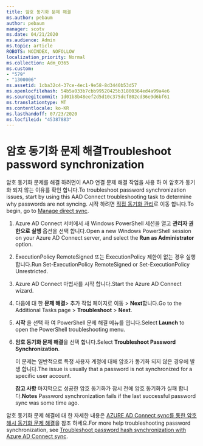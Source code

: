```yaml
---
title: 암호 동기화 문제 해결
ms.author: pebaum
author: pebaum
manager: scotv
ms.date: 04/21/2020
ms.audience: Admin
ms.topic: article
ROBOTS: NOINDEX, NOFOLLOW
localization_priority: Normal
ms.collection: Adm_O365
ms.custom:
- "579"
- "1300006"
ms.assetid: 1cba32c4-37ce-4ec1-9e58-8d3440b53d57
ms.openlocfilehash: 54b5a033b7cbb99520425b31800364ed4a99a4e6
ms.sourcegitcommit: 1d01b8b48eef2d5d10c375dcf802cd36e9d6bf61
ms.translationtype: MT
ms.contentlocale: ko-KR
ms.lasthandoff: 07/23/2020
ms.locfileid: "45387883"
---
```

# <a name="troubleshoot-password-synchronization"></a><span data-ttu-id="95d0b-102">암호 동기화 문제 해결</span><span class="sxs-lookup"><span data-stu-id="95d0b-102">Troubleshoot password synchronization</span></span>

<span data-ttu-id="95d0b-103">암호 동기화 문제를 해결 하려면이 AAD 연결 문제 해결 작업을 사용 하 여 암호가 동기화 되지 않는 이유를 확인 합니다.</span><span class="sxs-lookup"><span data-stu-id="95d0b-103">To troubleshoot password synchronization issues, start by using this AAD Connect troubleshooting task to determine why passwords are not syncing.</span></span> <span data-ttu-id="95d0b-104">시작 하려면 [직접 동기화 관리](https://admin.microsoft.com/AdminPortal/Home#/dirsyncmanagement)로 이동 합니다.</span><span class="sxs-lookup"><span data-stu-id="95d0b-104">To begin, go to [Manage direct sync](https://admin.microsoft.com/AdminPortal/Home#/dirsyncmanagement).</span></span>  

1. <span data-ttu-id="95d0b-105">Azure AD Connect 서버에서 새 Windows PowerShell 세션을 열고 **관리자 권한으로 실행** 옵션을 선택 합니다.</span><span class="sxs-lookup"><span data-stu-id="95d0b-105">Open a new Windows PowerShell session on your Azure AD Connect server, and select the **Run as Administrator** option.</span></span>

2. <span data-ttu-id="95d0b-106">ExecutionPolicy RemoteSigned 또는 ExecutionPolicy 제한이 없는 경우 실행 합니다.</span><span class="sxs-lookup"><span data-stu-id="95d0b-106">Run Set-ExecutionPolicy RemoteSigned or Set-ExecutionPolicy Unrestricted.</span></span>

3. <span data-ttu-id="95d0b-107">Azure AD Connect 마법사를 시작 합니다.</span><span class="sxs-lookup"><span data-stu-id="95d0b-107">Start the Azure AD Connect wizard.</span></span>

4. <span data-ttu-id="95d0b-108">다음에 대 한 **문제 해결**> 추가 작업 페이지로 이동  >  **Next**합니다.</span><span class="sxs-lookup"><span data-stu-id="95d0b-108">Go to the Additional Tasks page > **Troubleshoot** > **Next**.</span></span>

5. <span data-ttu-id="95d0b-109">**시작** 을 선택 하 여 PowerShell 문제 해결 메뉴를 엽니다.</span><span class="sxs-lookup"><span data-stu-id="95d0b-109">Select **Launch** to open the PowerShell troubleshooting menu.</span></span>

6. <span data-ttu-id="95d0b-110">**암호 동기화 문제 해결**을 선택 합니다.</span><span class="sxs-lookup"><span data-stu-id="95d0b-110">Select **Troubleshoot Password Synchronization**.</span></span>

    <span data-ttu-id="95d0b-111">이 문제는 일반적으로 특정 사용자 계정에 대해 암호가 동기화 되지 않은 경우에 발생 합니다.</span><span class="sxs-lookup"><span data-stu-id="95d0b-111">The issue is usually that a password is not synchronized for a specific user account.</span></span>

    <span data-ttu-id="95d0b-112">**참고 사항** 마지막으로 성공한 암호 동기화가 잠시 전에 암호 동기화가 실패 합니다.</span><span class="sxs-lookup"><span data-stu-id="95d0b-112">**Notes** Password synchronization fails if the last successful password sync was some time ago.</span></span>

<span data-ttu-id="95d0b-113">암호 동기화 문제 해결에 대 한 자세한 내용은 [AZURE AD Connect sync를 통한 암호 해시 동기화 문제 해결](https://docs.microsoft.com/azure/active-directory/hybrid/tshoot-connect-password-hash-synchronization)을 참조 하세요.</span><span class="sxs-lookup"><span data-stu-id="95d0b-113">For more help troubleshooting password synchronization, see [Troubleshoot password hash synchronization with Azure AD Connect sync](https://docs.microsoft.com/azure/active-directory/hybrid/tshoot-connect-password-hash-synchronization).</span></span>